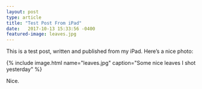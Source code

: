 ```yaml
---
layout: post
type: article
title: "Test Post From iPad"
date:   2017-10-13 15:33:56 -0400
featured-image: leaves.jpg
---
```


This is a test post, written and published from my iPad. Here’s a nice photo:

{% include image.html name="leaves.jpg" caption="Some nice leaves I shot yesterday" %}

Nice.